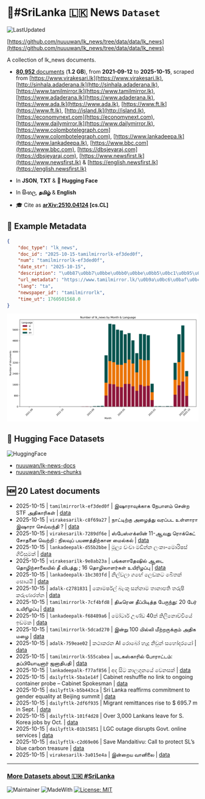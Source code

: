 # 📄#SriLanka 🇱🇰 News `Dataset`

![LastUpdated](https://img.shields.io/badge/last_updated-2025--10--15_09:45:58-green)

[https://github.com/nuuuwan/lk_news/tree/data/data/lk_news](https://github.com/nuuuwan/lk_news/tree/data/data/lk_news)

A collection of lk_news documents.

- [**80,952** documents](https://github.com/nuuuwan/lk_news/tree/data/data/lk_news) (**1.2 GB**), from **2021-09-12** to **2025-10-15**, scraped from [https://www.virakesari.lk](https://www.virakesari.lk), [http://sinhala.adaderana.lk](http://sinhala.adaderana.lk), [https://www.tamilmirror.lk](https://www.tamilmirror.lk), [https://www.adaderana.lk](https://www.adaderana.lk), [https://www.ada.lk](https://www.ada.lk), [https://www.ft.lk](https://www.ft.lk), [http://island.lk](http://island.lk), [https://economynext.com](https://economynext.com), [https://www.dailymirror.lk](https://www.dailymirror.lk), [https://www.colombotelegraph.com](https://www.colombotelegraph.com), [https://www.lankadeepa.lk](https://www.lankadeepa.lk), [https://www.bbc.com](https://www.bbc.com), [https://dbsjeyaraj.com](https://dbsjeyaraj.com), [https://www.newsfirst.lk](https://www.newsfirst.lk) & [https://english.newsfirst.lk](https://english.newsfirst.lk)

- In **JSON**, **TXT** & **🤗 Hugging Face**

- In **සිංහල**, **தமிழ்** & **English**

- 🎓 Cite as **[arXiv:2510.04124](https://arxiv.org/abs/2510.04124) [cs.CL]**

## 📝 Example Metadata

```json
{
    "doc_type": "lk_news",
    "doc_id": "2025-10-15-tamilmirrorlk-ef3ded0f",
    "num": "tamilmirrorlk-ef3ded0f",
    "date_str": "2025-10-15",
    "description": "\u0b87\u0bb7\u0bbe\u0bb0\u0bbe\u0bb5\u0bc1\u0b95\u0bcd\u0b95\u0bbe\u0b95 \u0ba8\u0bc7\u0baa\u0bbe\u0bb3\u0bae\u0bcd \u0b9a\u0bc6\u0ba9\u0bcd\u0bb1 STF \u0b85\u0ba4\u0bbf\u0b95\u0bbe\u0bb0\u0bbf\u0b95\u0bb3\u0bcd",
    "url_metadata": "https://www.tamilmirror.lk/\u0b9a\u0bc6\u0baf\u0bcd\u0ba4\u0bbf\u0b95\u0bb3\u0bcd/\u0b87\u0bb7\u0bbe\u0bb0\u0bbe\u0bb5\u0bc1\u0b95\u0bcd\u0b95\u0bbe\u0b95-\u0ba8\u0bc7\u0baa\u0bbe\u0bb3\u0bae\u0bcd-\u0b9a\u0bc6\u0ba9\u0bcd\u0bb1-STF-\u0b85\u0ba4\u0bbf\u0b95\u0bbe\u0bb0\u0bbf\u0b95\u0bb3\u0bcd/175-366303",
    "lang": "ta",
    "newspaper_id": "tamilmirrorlk",
    "time_ut": 1760501568.0
}
```

![Chart](https://raw.githubusercontent.com/nuuuwan/lk_news/refs/heads/data/data/lk_news/docs_by_month_and_lang.png)

## 🤗 Hugging Face Datasets

![HuggingFace](https://img.shields.io/badge/-HuggingFace-FDEE21?style=for-the-badge&logo=HuggingFace)

- [nuuuwan/lk-news-docs](https://huggingface.co/datasets/nuuuwan/lk-news-docs)
- [nuuuwan/lk-news-chunks](https://huggingface.co/datasets/nuuuwan/lk-news-chunks)

## 🆕 20 Latest documents

- 2025-10-15 | `tamilmirrorlk-ef3ded0f` | இஷாராவுக்காக நேபாளம் சென்ற STF அதிகாரிகள் | [data](https://github.com/nuuuwan/lk_news/tree/data/data/lk_news/2020s/2025/2025-10-15-tamilmirrorlk-ef3ded0f)
- 2025-10-15 | `virakesarilk-c8f69a27` | நாட்டிற்கு அழைத்து வரப்பட உள்ளாரா இஷாரா செவ்வந்தி ? | [data](https://github.com/nuuuwan/lk_news/tree/data/data/lk_news/2020s/2025/2025-10-15-virakesarilk-c8f69a27)
- 2025-10-15 | `virakesarilk-7289df6e` | ஸ்பேஸ்எக்ஸின் 11-ஆவது ரொக்கெட் சோதனை வெற்றி : நிலவுப் பயணத்திற்கான மைல்கல் | [data](https://github.com/nuuuwan/lk_news/tree/data/data/lk_news/2020s/2025/2025-10-15-virakesarilk-7289df6e)
- 2025-10-15 | `lankadeepalk-d55b2bbe` | මූල්‍ය වංචා මඩින්න ලංකා-මොරිෂස් ගිවිසුමක් | [data](https://github.com/nuuuwan/lk_news/tree/data/data/lk_news/2020s/2025/2025-10-15-lankadeepalk-d55b2bbe)
- 2025-10-15 | `virakesarilk-9e8ab23a` | பங்களாதேஷில் ஆடை தொழிற்சாலையில் தீ விபத்து ; 16 தொழிலாளர்கள் உயிரிழப்பு | [data](https://github.com/nuuuwan/lk_news/tree/data/data/lk_news/2020s/2025/2025-10-15-virakesarilk-9e8ab23a)
- 2025-10-15 | `lankadeepalk-1bc303fd` | නිල්වලා ගඟේ ලෙඩකට බෙිතක් සොයයි | [data](https://github.com/nuuuwan/lk_news/tree/data/data/lk_news/2020s/2025/2025-10-15-lankadeepalk-1bc303fd)
- 2025-10-15 | `adalk-c2781831` | කොමර්ෂල් බැංකු සන්නාම තානාපති තරුෂි කරුණාරත්න | [data](https://github.com/nuuuwan/lk_news/tree/data/data/lk_news/2020s/2025/2025-10-15-adalk-c2781831)
- 2025-10-15 | `tamilmirrorlk-7cf4bfd8` | திடீரென தீப்​பிடித்த பேருந்து: 20 பேர் உயிரிழப்பு | [data](https://github.com/nuuuwan/lk_news/tree/data/data/lk_news/2020s/2025/2025-10-15-tamilmirrorlk-7cf4bfd8)
- 2025-10-15 | `lankadeepalk-f68489a6` | මෝටාර් උණ්ඩ 40ක් කිලිනොච්චියේ ඉඩමක | [data](https://github.com/nuuuwan/lk_news/tree/data/data/lk_news/2020s/2025/2025-10-15-lankadeepalk-f68489a6)
- 2025-10-15 | `tamilmirrorlk-5dcad270` | இன்று 100 மில்லி மீற்றருக்கும் அதிக மழை | [data](https://github.com/nuuuwan/lk_news/tree/data/data/lk_news/2020s/2025/2025-10-15-tamilmirrorlk-5dcad270)
- 2025-10-15 | `adalk-759eae02` | කථාකරන AI රොබෝ හැදූ නිවුන් සහෝදරයෝ | [data](https://github.com/nuuuwan/lk_news/tree/data/data/lk_news/2020s/2025/2025-10-15-adalk-759eae02)
- 2025-10-15 | `tamilmirrorlk-555cabea` | மடகஸ்காரில் போராட்டம்: தப்பியோடினார் ஜனாதிபதி | [data](https://github.com/nuuuwan/lk_news/tree/data/data/lk_news/2020s/2025/2025-10-15-tamilmirrorlk-555cabea)
- 2025-10-15 | `lankadeepalk-f77af856` | අද සිට කාලගුනයේ වෙනසක් | [data](https://github.com/nuuuwan/lk_news/tree/data/data/lk_news/2020s/2025/2025-10-15-lankadeepalk-f77af856)
- 2025-10-15 | `dailyftlk-5ba1e14f` | Cabinet reshuffle no link to ongoing container probe – Cabinet Spokesman | [data](https://github.com/nuuuwan/lk_news/tree/data/data/lk_news/2020s/2025/2025-10-15-dailyftlk-5ba1e14f)
- 2025-10-15 | `dailyftlk-b5b443ca` | Sri Lanka reaffirms commitment to gender equality at Beijing summit | [data](https://github.com/nuuuwan/lk_news/tree/data/data/lk_news/2020s/2025/2025-10-15-dailyftlk-b5b443ca)
- 2025-10-15 | `dailyftlk-2df6f935` | Migrant remittances rise to $ 695.7 m in Sept. | [data](https://github.com/nuuuwan/lk_news/tree/data/data/lk_news/2020s/2025/2025-10-15-dailyftlk-2df6f935)
- 2025-10-15 | `dailyftlk-101f4d28` | Over 3,000 Lankans leave for S. Korea jobs by Oct. | [data](https://github.com/nuuuwan/lk_news/tree/data/data/lk_news/2020s/2025/2025-10-15-dailyftlk-101f4d28)
- 2025-10-15 | `dailyftlk-01b15851` | LGC outage disrupts Govt. online services | [data](https://github.com/nuuuwan/lk_news/tree/data/data/lk_news/2020s/2025/2025-10-15-dailyftlk-01b15851)
- 2025-10-15 | `dailyftlk-c2d69e06` | Save Mandaitivu: Call to protect SL’s blue carbon treasure | [data](https://github.com/nuuuwan/lk_news/tree/data/data/lk_news/2020s/2025/2025-10-15-dailyftlk-c2d69e06)
- 2025-10-15 | `virakesarilk-3a015e4a` | இன்றைய வானிலை | [data](https://github.com/nuuuwan/lk_news/tree/data/data/lk_news/2020s/2025/2025-10-15-virakesarilk-3a015e4a)

---

### [More Datasets about 🇱🇰 #SriLanka](https://github.com/nuuuwan/lk_datasets)

![Maintainer](https://img.shields.io/badge/maintainer-nuuuwan-red)
![MadeWith](https://img.shields.io/badge/made_with-python-blue)
[![License: MIT](https://img.shields.io/badge/License-MIT-yellow.svg)](https://opensource.org/licenses/MIT)
